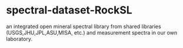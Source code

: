 # spectral-dataset-RockSL
 an integrated open mineral spectral library from shared libraries (USGS,JHU,JPL,ASU,MISA, etc.) and measurement spectra in our own laboratory.
